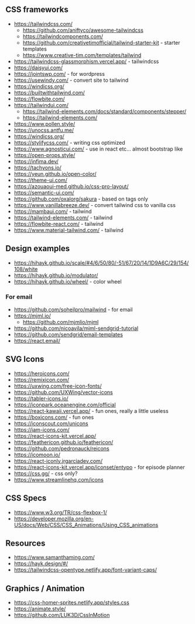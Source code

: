 ## CSS frameworks

- https://tailwindcss.com/
  - https://github.com/aniftyco/awesome-tailwindcss
  - https://tailwindcomponents.com/
  - https://github.com/creativetimofficial/tailwind-starter-kit - starter templates
  - https://www.creative-tim.com/templates/tailwind
- https://tailwindcss-glassmorphism.vercel.app/ - tailwindcss
- https://daisyui.com/
- https://jointswp.com/ - for wordpress
- https://usewindy.com/ - convert site to tailwind
- https://windicss.org/
- https://builtwithtailwind.com/
- https://flowbite.com/
- https://tailwindui.com/
  - https://tailwind-elements.com/docs/standard/components/stepper/
  - https://tailwind-elements.com/
- https://www.pollen.style/
- https://unocss.antfu.me/
- https://windicss.org/
- https://stylifycss.com/ - writing css optimized
- https://www.agnosticui.com/ - use in react etc... almost bootstrap like
- https://open-props.style/
- https://infima.dev/
- https://tachyons.io/
- https://yeun.github.io/open-color/
- https://theme-ui.com/
- https://azouaoui-med.github.io/css-pro-layout/
- https://semantic-ui.com/
- https://github.com/oxalorg/sakura - based on tags only
- https://www.vanillabreeze.dev/ - convert tailwind css to vanilla css
- https://mambaui.com/ - tailwind
- https://tailwind-elements.com/ - tailwind
- https://flowbite-react.com/ - tailwind
- https://www.material-tailwind.com/ - tailwind


## Design examples

- https://hihayk.github.io/scale/#4/6/50/80/-51/67/20/14/1D9A6C/29/154/108/white
- https://hihayk.github.io/modulator/
- https://hihayk.github.io/wheel/ - color wheel

### For email

- https://github.com/soheilpro/mailwind - for email
- https://mjml.io/
  - https://github.com/mjmlio/mjml
- https://github.com/nicoavila/mjml-sendgrid-tutorial
- https://github.com/sendgrid/email-templates
- https://react.email/

## SVG Icons

- https://heroicons.com/
- https://remixicon.com/
- https://uxwing.com/free-icon-fonts/
- https://github.com/UXWing/vector-icons
- https://tabler-icons.io/
- https://iconpark.oceanengine.com/official
- https://react-kawaii.vercel.app/ - fun ones, really a little useless
- https://boxicons.com/ - fun ones
- https://iconscout.com/unicons
- https://jam-icons.com/
- https://react-icons-kit.vercel.app/
- https://feathericon.github.io/feathericon/
- https://github.com/pedronauck/reicons
- https://icomoon.io/
- https://react-iconly.jrgarciadev.com/
- https://react-icons-kit.vercel.app/iconset/entypo - for episode planner
- https://css.gg/ - css only?
- https://www.streamlinehq.com/icons

## CSS Specs

- https://www.w3.org/TR/css-flexbox-1/
- https://developer.mozilla.org/en-US/docs/Web/CSS/CSS_Animations/Using_CSS_animations

## Resources

- https://www.samanthaming.com/
- https://hayk.design/#/
- https://tailwindcss-opentype.netlify.app/font-variant-caps/

## Graphics / Animation

- https://css-homer-sprites.netlify.app/styles.css
- https://animate.style/
- https://github.com/LUK3D/CssInMotion